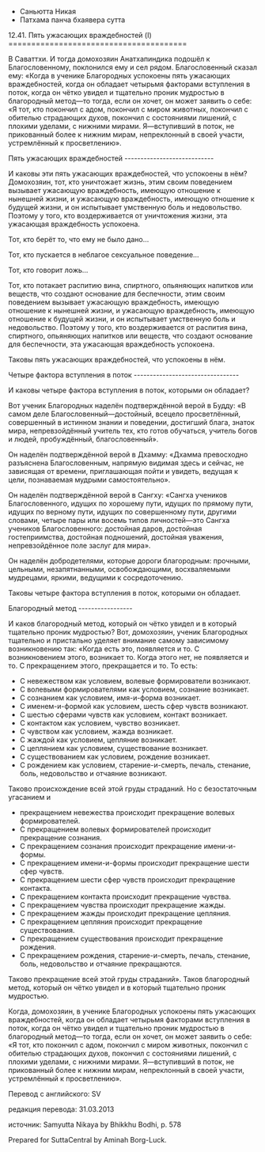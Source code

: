 









* Саньютта Никая
* Патхама панча бхаявера сутта


12\.41\. Пять ужасающих враждебностей \(I\)
\=\=\=\=\=\=\=\=\=\=\=\=\=\=\=\=\=\=\=\=\=\=\=\=\=\=\=\=\=\=\=\=\=\=\=\=\=\=\=



В Саваттхи\. И тогда домохозяин Анатхапиндика подошёл к Благословенному, поклонился ему и сел рядом\. Благословенный сказал ему: «Когда в ученике Благородных успокоены пять ужасающих враждебностей, когда он обладает четырьмя факторами вступления в поток, когда он чётко увидел и тщательно проник мудростью в благородный метод—то тогда, если он хочет, он может заявить о себе: «Я тот, кто покончил с адом, покончил с миром животных, покончил с обителью страдающих духов, покончил с состояниями лишений, с плохими уделами, с нижними мирами\. Я—вступивший в поток, не прикованный более к нижним мирам, непреклонный в своей участи, устремлённый к просветлению»\.


Пять ужасающих враждебностей
\-\-\-\-\-\-\-\-\-\-\-\-\-\-\-\-\-\-\-\-\-\-\-\-\-\-\-\-


И каковы эти пять ужасающих враждебностей, что успокоены в нём? Домохозяин, тот, кто уничтожает жизнь, этим своим поведением вызывает ужасающую враждебность, имеющую отношение к нынешней жизни, и ужасающую враждебность, имеющую отношение к будущей жизни, и он испытывает умственную боль и недовольство\. Поэтому у того, кто воздерживается от уничтожения жизни, эта ужасающая враждебность успокоена\.


Тот, кто берёт то, что ему не было дано…


Тот, кто пускается в неблагое сексуальное поведение…


Тот, кто говорит ложь…


Тот, кто потакает распитию вина, спиртного, опьяняющих напитков или веществ, что создают основание для беспечности, этим своим поведением вызывает ужасающую враждебность, имеющую отношение к нынешней жизни, и ужасающую враждебность, имеющую отношение к будущей жизни, и он испытывает умственную боль и недовольство\. Поэтому у того, кто воздерживается от распития вина, спиртного, опьяняющих напитков или веществ, что создают основание для беспечности, эта ужасающая враждебность успокоена\.


Таковы пять ужасающих враждебностей, что успокоены в нём\.


Четыре фактора вступления в поток
\-\-\-\-\-\-\-\-\-\-\-\-\-\-\-\-\-\-\-\-\-\-\-\-\-\-\-\-\-\-\-\-\-


И каковы четыре фактора вступления в поток, которыми он обладает?


Вот ученик Благородных наделён подтверждённой верой в Будду: «В самом деле Благословенный—достойный, всецело просветлённый, совершенный в истинном знании и поведении, достигший блага, знаток мира, непревзойдённый учитель тех, кто готов обучаться, учитель богов и людей, пробуждённый, благословенный»\.


Он наделён подтверждённой верой в Дхамму: «Дхамма превосходно разъяснена Благословенным, напрямую видимая здесь и сейчас, не зависящая от времени, приглашающая пойти и увидеть, ведущая к цели, познаваемая мудрыми самостоятельно»\.


Он наделён подтверждённой верой в Сангху: «Сангха учеников Благословенного, идущих по хорошему пути, идущих по прямому пути, идущих по верному пути, идущих по совершенному пути, другими словами, четыре пары или восемь типов личностей—это Сангха учеников Благословенного: достойная даров, достойная гостеприимства, достойная подношений, достойная уважения, непревзойдённое поле заслуг для мира»\.


Он наделён добродетелями, которые дороги благородным: прочными, цельными, незапятнанными, освобождающими, восхваляемыми мудрецами, яркими, ведущими к сосредоточению\.


Таковы четыре фактора вступления в поток, которыми он обладает\.


Благородный метод
\-\-\-\-\-\-\-\-\-\-\-\-\-\-\-\-\-


И каков благородный метод, который он чётко увидел и в который тщательно проник мудростью? Вот, домохозяин, ученик Благородных тщательно и пристально уделяет внимание самому зависимому возникновению так: «Когда есть это, появляется и то\. С возникновением этого, возникает то\. Когда этого нет, не появляется и то\. С прекращением этого, прекращается и то\. То есть:


* С невежеством как условием, волевые формирователи возникают\.
* С волевыми формирователями как условием, сознание возникает\.
* С сознанием как условием, имя\-и\-форма возникает\.
* С именем\-и\-формой как условием, шесть сфер чувств возникают\.
* С шестью сферами чувств как условием, контакт возникает\.
* С контактом как условием, чувство возникает\.
* С чувством как условием, жажда возникает\.
* С жаждой как условием, цепляние возникает\.
* С цеплянием как условием, существование возникает\.
* С существованием как условием, рождение возникает\.
* С рождением как условием, старение\-и\-смерть, печаль, стенание, боль, недовольство и отчаяние возникают\.


Таково происхождение всей этой груды страданий\. Но с безостаточным угасанием и


* прекращением невежества происходит прекращение волевых формирователей\.
* С прекращением волевых формирователей происходит прекращение сознания\.
* С прекращением сознания происходит прекращение имени\-и\-формы\.
* С прекращением имени\-и\-формы происходит прекращение шести сфер чувств\.
* С прекращением шести сфер чувств происходит прекращение контакта\.
* С прекращением контакта происходит прекращение чувства\.
* С прекращением чувства происходит прекращение жажды\.
* С прекращением жажды происходит прекращение цепляния\.
* С прекращением цепляния происходит прекращение существования\.
* С прекращением существования происходит прекращение рождения\.
* С прекращением рождения, старение\-и\-смерть, печаль, стенание, боль, недовольство и отчаяние прекращаются\.


Таково прекращение всей этой груды страданий»\. Таков благородный метод, который он чётко увидел и в который тщательно проник мудростью\.


Когда, домохозяин, в ученике Благородных успокоены пять ужасающих враждебностей, когда он обладает четырьмя факторами вступления в поток, когда он чётко увидел и тщательно проник мудростью в благородный метод—то тогда, если он хочет, он может заявить о себе: «Я тот, кто покончил с адом, покончил с миром животных, покончил с обителью страдающих духов, покончил с состояниями лишений, с плохими уделами, с нижними мирами\. Я—вступивший в поток, не прикованный более к нижним мирам, непреклонный в своей участи, устремлённый к просветлению»\.



Перевод с английского: SV


редакция перевода: 31\.03\.2013


источник: Samyutta Nikaya by Bhikkhu Bodhi, p\. 578


Prepared for SuttaCentral by Aminah Borg\-Luck\.






